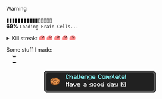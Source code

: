 > [!WARNING]
> ▮▮▮▮▮▮▮▮▮▮▮▯▯▯▯▯<br>
> **69%** ```Loading Brain Cells...```

<details "Kill streak">
   <summary> 
      Kill streak: 
      <img height="15" src="https://raw.githubusercontent.com/kuran1x/kuran1x/main/assets/partyblob.gif">
      <img height="15" src="https://raw.githubusercontent.com/kuran1x/kuran1x/main/assets/partyblob.gif">
      <img height="15" src="https://raw.githubusercontent.com/kuran1x/kuran1x/main/assets/partyblob.gif">
      <img height="15" src="https://raw.githubusercontent.com/kuran1x/kuran1x/main/assets/partyblob.gif">
      <img height="15" src="https://raw.githubusercontent.com/kuran1x/kuran1x/main/assets/partyblob.gif">
   </summary> 
   <p> <br>
      <a href="https://en.wikipedia.org/wiki/HTML"><img height="25" src="https://raw.githubusercontent.com/kuran1x/kuran1x/main/assets/HTML.png"></a>
      <a href="https://en.wikipedia.org/wiki/CSS"><img height="25" src="https://raw.githubusercontent.com/kuran1x/kuran1x/main/assets/CSS.png"></a>
      <a href="https://en.wikipedia.org/wiki/JavaScript"><img height="25" src="https://raw.githubusercontent.com/kuran1x/kuran1x/main/assets/JS.png"></a>
      <a href="https://tailwindcss.com"><img height="25" src="https://raw.githubusercontent.com/kuran1x/kuran1x/main/assets/TailwindCSS.png"></a>
      <a href="https://svelte.dev/"><img height="25" src="https://raw.githubusercontent.com/kuran1x/kuran1x/main/assets/Svelte.png"></a>
      <br>
   </p>
</details>


Some stuff I made: <br>
      ➥ <br>
      ➥ <br>
   
<div align="center">   

   [<img height="60" src="https://raw.githubusercontent.com/kuran1x/kuran1x/main/assets/achievement.png">](https://kuran1x.carrd.co)

</div>
 
